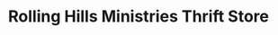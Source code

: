 ---
title: "Rolling Hills Ministries Thrift Store"
url: /bossier-city/rolling-hills-ministries-thrift-store/
shop: charity
---